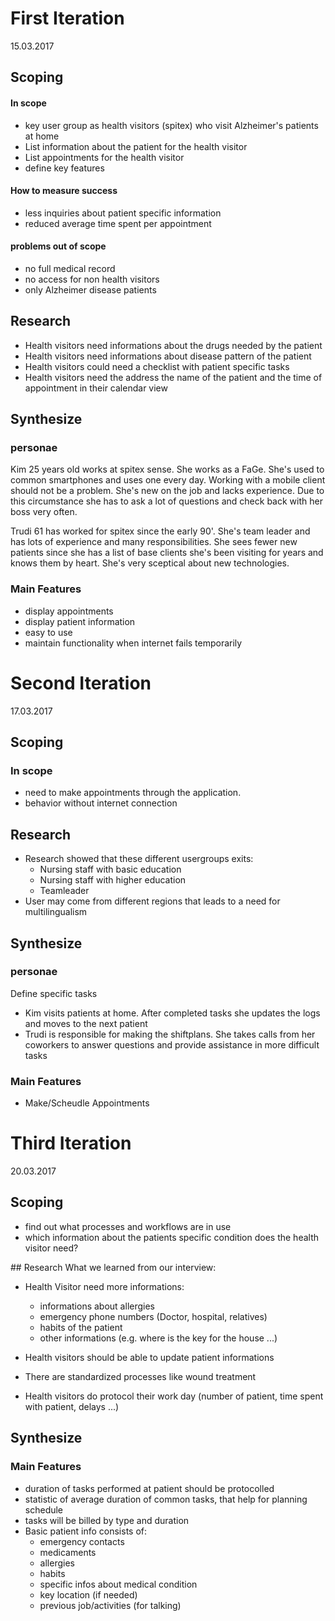 # First Iteration

15.03.2017

## Scoping

#### In scope
- key user group as health visitors (spitex) who visit Alzheimer's patients at home
- List information about the patient for the health visitor
- List appointments for the health visitor
- define key features


#### How to measure success
- less inquiries about patient specific information
- reduced average time spent per appointment

#### problems out of scope
- no full medical record
- no access for non health visitors
- only Alzheimer disease patients

## Research
- Health visitors need informations about the drugs needed by the patient
- Health visitors need informations about disease pattern of the patient
- Health visitors could need a checklist with patient specific tasks
- Health visitors need the address the name of the patient and the time of appointment in their calendar view



## Synthesize
### personae
Kim 25 years old works at spitex sense. She works as a FaGe. She's used to common smartphones and uses one every day. Working with a mobile client should not be a problem. She's new on the job and lacks experience. Due to this circumstance she has to ask a lot of questions and check back with her boss very often.

Trudi 61 has worked for spitex since the early 90'. She's team leader and has lots of experience and many responsibilities. She sees fewer new patients since she has a list of base clients she's been visiting for years and knows them by heart. She's very sceptical about new technologies.

### Main Features
- display appointments
- display patient information
- easy to use
- maintain functionality when internet fails temporarily

# Second Iteration

 17.03.2017

## Scoping

### In scope
- need to make appointments through the application.
- behavior without internet connection

## Research
- Research showed that these different usergroups exits:
	- Nursing staff with basic education
	- Nursing staff with higher education
	- Teamleader
- User may come from different regions that leads to a need for multilingualism
## Synthesize
### personae
Define specific tasks

- Kim visits patients at home. After completed tasks she updates the logs and moves to the next patient
- Trudi is responsible for making the shiftplans. She takes calls from her coworkers to answer questions and provide assistance in more difficult tasks

### Main Features
- Make/Scheudle Appointments

# Third Iteration

20.03.2017

## Scoping

- find out what processes and workflows are in use
- which information about the patients specific condition does the health visitor need?

## Research
What we learned from our interview:
- Health Visitor need more informations:
  - informations about allergies
  - emergency phone numbers (Doctor, hospital, relatives)
  - habits of the patient
  - other informations (e.g. where is the key for the house ...)

- Health visitors should be able to update patient informations

- There are standardized processes like wound treatment

- Health visitors do protocol their work day (number of patient, time spent with patient, delays ...)

## Synthesize

### Main Features
- duration of tasks performed at patient should be protocolled
- statistic of average duration of common tasks, that help for planning schedule
- tasks will be billed by type and duration
- Basic patient info consists of:
	- emergency contacts
	- medicaments
	- allergies
	- habits
	- specific infos about medical condition
	- key location (if needed)
	- previous job/activities (for talking)
